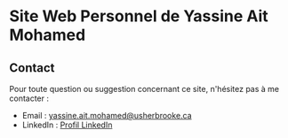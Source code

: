 # Site Web Personnel de Yassine Ait Mohamed



## Contact

Pour toute question ou suggestion concernant ce site, n'hésitez pas à me contacter :

- Email : yassine.ait.mohamed@usherbrooke.ca
- LinkedIn : [Profil LinkedIn](https://www.linkedin.com/in/yassine-ait-mohamed-61649a1a9/)
